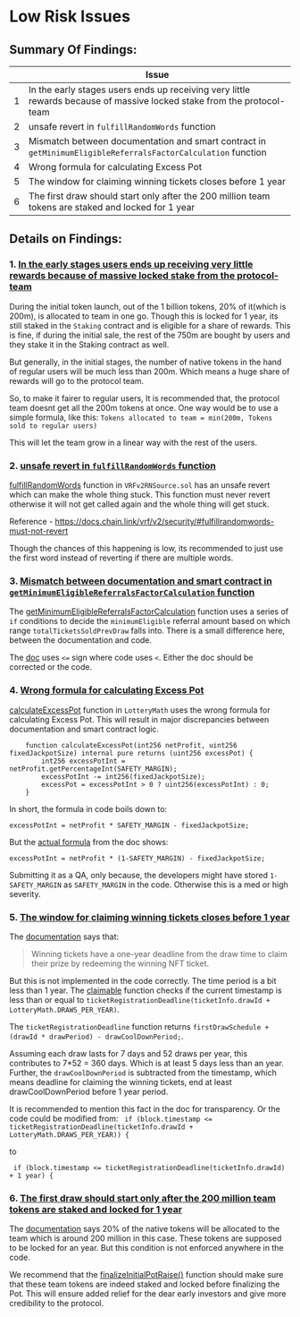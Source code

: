 # Low Risk Issues

## Summary Of Findings:

|  | Issue 
-- | -- 
1 | In the early stages users ends up receiving very little rewards because of massive locked stake from the protocol-team
2 | unsafe revert in `fulfillRandomWords` function
3 | Mismatch between documentation and smart contract in `getMinimumEligibleReferralsFactorCalculation` function
4 | Wrong formula for calculating Excess Pot
5 | The window for claiming winning tickets closes before 1 year
6 | The first draw should start only after the 200 million team tokens are staked and locked for 1 year

## Details on Findings:

### 1. <ins>In the early stages users ends up receiving very little rewards because of massive locked stake from the protocol-team</ins>

During the initial token launch, out of the 1 billion tokens, 20% of it(which is 200m), is allocated to team in one go. Though this is locked for 1 year, its still staked in the `Staking` contract and is eligible for a share of rewards. This is fine, if during the initial sale, the rest of the 750m are bought by users and they stake it in the Staking contract as well. 

But generally, in the initial stages, the number of native tokens in the hand of regular users will be much less than 200m. Which means a huge share of rewards will go to the protocol team. 

So, to make it fairer to regular users, It is recommended that, the protocol team doesnt get all the 200m tokens at once. One way would be to use a simple formula, like this:
`Tokens allocated to team = min(200m, Tokens sold to regular users)`

This will let the team grow in a linear way with the rest of the users. 

### 2. <ins>unsafe revert in `fulfillRandomWords` function</ins>

[fulfillRandomWords]() function in `VRFv2RNSource.sol` has an unsafe revert which can make the whole thing stuck. This function must never revert otherwise it will not get called again and the whole thing will get stuck.

Reference - https://docs.chain.link/vrf/v2/security/#fulfillrandomwords-must-not-revert

Though the chances of this happening is low, its recommended to just use the first word instead of reverting if there are multiple words.

### 3. <ins>Mismatch between documentation and smart contract in `getMinimumEligibleReferralsFactorCalculation` function</ins>

The [getMinimumEligibleReferralsFactorCalculation](https://github.com/code-423n4/2023-03-wenwin/blob/91b89482aaedf8b8feb73c771d11c257eed997e8/src/ReferralSystem.sol#L111) function uses a series of `if` conditions to decide the `minimumEligible` referral amount based on which range `totalTicketsSoldPrevDraw` falls into. There is a small difference here, between the documentation and code.

The [doc](https://docs.wenwin.com/wenwin-lottery/protocol-architecture/token/rewards/referrals) uses `<=` sign where code uses `<`. Either the doc should be corrected or the code. 

### 4. <ins>Wrong formula for calculating Excess Pot</ins>

[calculateExcessPot](https://github.com/code-423n4/2023-03-wenwin/blob/91b89482aaedf8b8feb73c771d11c257eed997e8/src/LotteryMath.sol#L62-L66) function in `LotteryMath` uses the wrong formula for calculating Excess Pot. This will result in major discrepancies between documentation and smart contract logic.

```solidity
    function calculateExcessPot(int256 netProfit, uint256 fixedJackpotSize) internal pure returns (uint256 excessPot) {
        int256 excessPotInt = netProfit.getPercentageInt(SAFETY_MARGIN);
        excessPotInt -= int256(fixedJackpotSize);
        excessPot = excessPotInt > 0 ? uint256(excessPotInt) : 0;
    }
```

In short, the formula in code boils down to:
```
excessPotInt = netProfit * SAFETY_MARGIN - fixedJackpotSize;
```

But the [actual formula](https://docs.wenwin.com/wenwin-lottery/the-game/prizes/bonuses) from the doc shows:
```
excessPotInt = netProfit * (1-SAFETY_MARGIN) - fixedJackpotSize;
```

Submitting it as a QA, only because, the developers might have stored `1-SAFETY_MARGIN` as `SAFETY_MARGIN` in the code. Otherwise this is a med or high severity.

### 5. <ins>The window for claiming winning tickets closes before 1 year</ins>

The [documentation](https://docs.wenwin.com/wenwin-lottery/the-game/prizes#claiming-prizes) says that:
> Winning tickets have a one-year deadline from the draw time to claim their prize by redeeming the winning NFT ticket. 

But this is not implemented in the code correctly. The time period is a bit less than 1 year. The [claimable](https://github.com/code-423n4/2023-03-wenwin/blob/91b89482aaedf8b8feb73c771d11c257eed997e8/src/Lottery.sol#L159) function checks if the current timestamp is less than or equal to `ticketRegistrationDeadline(ticketInfo.drawId + LotteryMath.DRAWS_PER_YEAR)`.

The `ticketRegistrationDeadline` function returns `firstDrawSchedule + (drawId * drawPeriod) - drawCoolDownPeriod;`. 

Assuming each draw lasts for 7 days and 52 draws per year, this contributes to 7*52 = 360 days. Which is at least 5 days less than an year. Further, the `drawCoolDownPeriod` is subtracted from the timestamp, which means deadline for claiming the winning tickets, end at least drawCoolDownPeriod before 1 year period. 

It is recommended to mention this fact in the doc for transparency. Or the code could be modified from:
` if (block.timestamp <= ticketRegistrationDeadline(ticketInfo.drawId + LotteryMath.DRAWS_PER_YEAR)) {`

to

` if (block.timestamp <= ticketRegistrationDeadline(ticketInfo.drawId) + 1 year) {`

### 6. <ins>The first draw should start only after the 200 million team tokens are staked and locked for 1 year</ins>

The [documentation](https://docs.wenwin.com/wenwin-lottery/protocol-architecture/token) says 20% of the native tokens will be allocated to the team which is around 200 million in this case. These tokens are supposed to be locked for an year. But this condition is not enforced anywhere in the code.  

We recommend that the [finalizeInitialPotRaise()](https://github.com/code-423n4/2023-03-wenwin/blob/91b89482aaedf8b8feb73c771d11c257eed997e8/src/LotterySetup.sol#L132) function should make sure that these team tokens are indeed staked and locked before finalizing the Pot. This will ensure added relief for the dear early investors and give more credibility to the protocol. 



